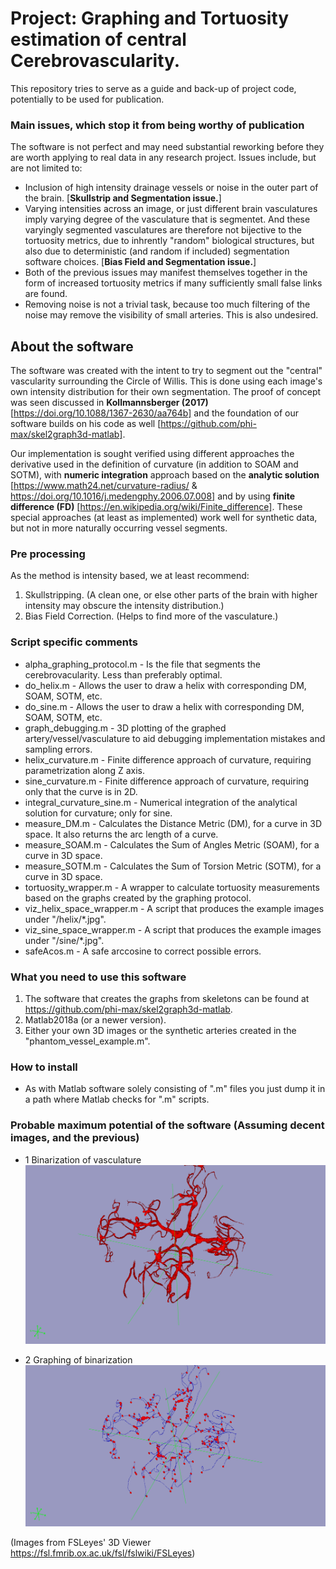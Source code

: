 # Project: Graphing and Tortuosity estimation of central Cerebrovascularity.
This repository tries to serve as a guide and back-up of project code, potentially to be used for publication.

### Main issues, which stop it from being worthy of publication
The software is not perfect and may need substantial reworking before they are worth applying to real data in any research project. Issues include, but are not limited to:
- Inclusion of high intensity drainage vessels or noise in the outer part of the brain. [**Skullstrip and Segmentation issue.**]
- Varying intensities across an image, or just different brain vasculatures imply varying degree of the vasculature that is segmentet. And these varyingly segmented vasculatures are therefore not bijective to the tortuosity metrics, due to inhrently "random" biological structures, but also due to deterministic (and random if included) segmentation software choices. [**Bias Field and Segmentation issue.**]
- Both of the previous issues may manifest themselves together in the form of increased tortuosity metrics if many sufficiently small false links are found.
- Removing noise is not a trivial task, because too much filtering of the noise may remove the visibility of small arteries. This is also undesired.

## About the software
The software was created with the intent to try to segment out the "central" vascularity surrounding the Circle of Willis. This is done using each image's own intensity distribution for their own segmentation. The proof of concept was seen discussed in **Kollmannsberger (2017)** [https://doi.org/10.1088/1367-2630/aa764b] and the foundation of our software builds on his code as well [https://github.com/phi-max/skel2graph3d-matlab].

Our implementation is sought verified using different approaches the derivative used in the definition of curvature (in addition to SOAM and SOTM), with **numeric integration** approach based on the **analytic solution** [https://www.math24.net/curvature-radius/ & https://doi.org/10.1016/j.medengphy.2006.07.008] and by using **finite difference (FD)** [https://en.wikipedia.org/wiki/Finite_difference]. These special approaches (at least as implemented) work well for synthetic data, but not in more naturally occurring vessel segments.

### Pre processing
As the method is intensity based, we at least recommend:
1. Skullstripping. (A clean one, or else other parts of the brain with higher intensity may obscure the intensity distribution.)
2. Bias Field Correction. (Helps to find more of the vasculature.)

### Script specific comments
- alpha_graphing_protocol.m - Is the file that segments the cerebrovacularity. Less than preferably optimal.
- do_helix.m - Allows the user to draw a helix with corresponding DM, SOAM, SOTM, etc.
- do_sine.m - Allows the user to draw a helix with corresponding DM, SOAM, SOTM, etc.
- graph_debugging.m - 3D plotting of the graphed artery/vessel/vasculature to aid debugging implementation mistakes and sampling errors.
- helix_curvature.m - Finite difference approach of curvature, requiring parametrization along Z axis.
- sine_curvature.m - Finite difference approach of curvature, requiring only that the curve is in 2D.
- integral_curvature_sine.m - Numerical integration of the analytical solution for curvature; only for sine.
- measure_DM.m - Calculates the Distance Metric (DM), for a curve in 3D space. It also returns the arc length of a curve.
- measure_SOAM.m - Calculates the Sum of Angles Metric (SOAM), for a curve in 3D space.
- measure_SOTM.m - Calculates the Sum of Torsion Metric (SOTM), for a curve in 3D space.
- tortuosity_wrapper.m - A wrapper to calculate tortuosity measurements based on the graphs created by the graphing protocol.
- viz_helix_space_wrapper.m - A script that produces the example images under "/helix/*.jpg".
- viz_sine_space_wrapper.m - A script that produces the example images under "/sine/*.jpg".
- safeAcos.m - A safe arccosine to correct possible errors.


### What you need to use this software
1. The software that creates the graphs from skeletons can be found at https://github.com/phi-max/skel2graph3d-matlab.
2. Matlab2018a (or a newer version).
3. Either your own 3D images or the synthetic arteries created in the "phantom_vessel_example.m".

### How to install
- As with Matlab software solely consisting of ".m" files you just dump it in a path where Matlab checks for ".m" scripts.

### Probable maximum potential of the software (Assuming decent images, and the previous)

- 1 Binarization of vasculature
![Binarizatio of vasculature](https://github.com/labhstats/lbhs_graph_tortuosity/blob/master/screenshot_O_variant_presTortuosity.png)

- 2 Graphing of binarization
![Graphing of binarized vasculature](https://github.com/labhstats/lbhs_graph_tortuosity/blob/master/screenshot_O_variant_skel_presTortuosity.png)

(Images from FSLeyes' 3D Viewer https://fsl.fmrib.ox.ac.uk/fsl/fslwiki/FSLeyes)





















